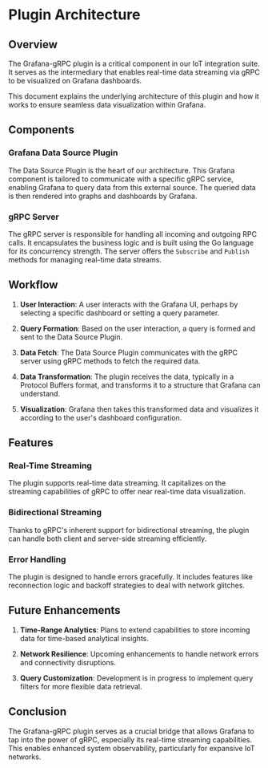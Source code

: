 # Plugin Architecture

## Overview

The Grafana-gRPC plugin is a critical component in our IoT integration suite. It serves as the intermediary that enables real-time data streaming via gRPC to be visualized on Grafana dashboards.

This document explains the underlying architecture of this plugin and how it works to ensure seamless data visualization within Grafana.

## Components

### Grafana Data Source Plugin

The Data Source Plugin is the heart of our architecture. This Grafana component is tailored to communicate with a specific gRPC service, enabling Grafana to query data from this external source. The queried data is then rendered into graphs and dashboards by Grafana.

### gRPC Server

The gRPC server is responsible for handling all incoming and outgoing RPC calls. It encapsulates the business logic and is built using the Go language for its concurrency strength. The server offers the `Subscribe` and `Publish` methods for managing real-time data streams.

## Workflow

1. **User Interaction**: A user interacts with the Grafana UI, perhaps by selecting a specific dashboard or setting a query parameter.
   
2. **Query Formation**: Based on the user interaction, a query is formed and sent to the Data Source Plugin.

3. **Data Fetch**: The Data Source Plugin communicates with the gRPC server using gRPC methods to fetch the required data.

4. **Data Transformation**: The plugin receives the data, typically in a Protocol Buffers format, and transforms it to a structure that Grafana can understand.

5. **Visualization**: Grafana then takes this transformed data and visualizes it according to the user's dashboard configuration.

## Features

### Real-Time Streaming

The plugin supports real-time data streaming. It capitalizes on the streaming capabilities of gRPC to offer near real-time data visualization.

### Bidirectional Streaming

Thanks to gRPC's inherent support for bidirectional streaming, the plugin can handle both client and server-side streaming efficiently.

### Error Handling

The plugin is designed to handle errors gracefully. It includes features like reconnection logic and backoff strategies to deal with network glitches.

## Future Enhancements

1. **Time-Range Analytics**: Plans to extend capabilities to store incoming data for time-based analytical insights.
   
2. **Network Resilience**: Upcoming enhancements to handle network errors and connectivity disruptions.
  
3. **Query Customization**: Development is in progress to implement query filters for more flexible data retrieval.

## Conclusion

The Grafana-gRPC plugin serves as a crucial bridge that allows Grafana to tap into the power of gRPC, especially its real-time streaming capabilities. This enables enhanced system observability, particularly for expansive IoT networks.

